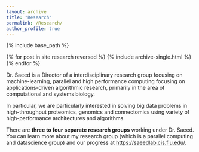 ```yaml
---
layout: archive
title: "Research"
permalink: /Research/
author_profile: true
---
```


{% include base_path %}

{% for post in site.research reversed %}
  {% include archive-single.html %}
{% endfor %}

Dr. Saeed is a Director of a interdisciplinary research group focusing on machine-learning, parallel and high performance computing focusing on applications-driven algorithmic research, primarily in the area of computational and systems biology. 

In particular, we are particularly interested in solving big data problems in high-throughput proteomics, genomics and connectomics using variety of high-performance architectures and algorithms.

There are **three to four separate research groups** working under Dr. Saeed. You can learn more about my research group (which is a parallel computing and datascience group) and our progress at <https://saeedlab.cis.fiu.edu/>.

